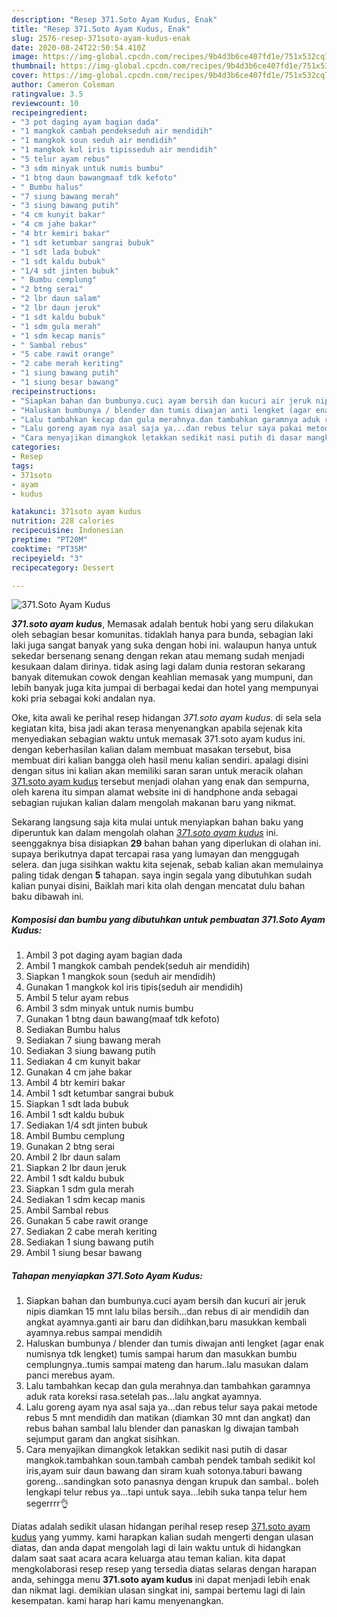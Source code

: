 ```yaml
---
description: "Resep 371.Soto Ayam Kudus, Enak"
title: "Resep 371.Soto Ayam Kudus, Enak"
slug: 2576-resep-371soto-ayam-kudus-enak
date: 2020-08-24T22:50:54.410Z
image: https://img-global.cpcdn.com/recipes/9b4d3b6ce407fd1e/751x532cq70/371soto-ayam-kudus-foto-resep-utama.jpg
thumbnail: https://img-global.cpcdn.com/recipes/9b4d3b6ce407fd1e/751x532cq70/371soto-ayam-kudus-foto-resep-utama.jpg
cover: https://img-global.cpcdn.com/recipes/9b4d3b6ce407fd1e/751x532cq70/371soto-ayam-kudus-foto-resep-utama.jpg
author: Cameron Coleman
ratingvalue: 3.5
reviewcount: 10
recipeingredient:
- "3 pot daging ayam bagian dada"
- "1 mangkok cambah pendekseduh air mendidih"
- "1 mangkok soun seduh air mendidih"
- "1 mangkok kol iris tipisseduh air mendidih"
- "5 telur ayam rebus"
- "3 sdm minyak untuk numis bumbu"
- "1 btng daun bawangmaaf tdk kefoto"
- " Bumbu halus"
- "7 siung bawang merah"
- "3 siung bawang putih"
- "4 cm kunyit bakar"
- "4 cm jahe bakar"
- "4 btr kemiri bakar"
- "1 sdt ketumbar sangrai bubuk"
- "1 sdt lada bubuk"
- "1 sdt kaldu bubuk"
- "1/4 sdt jinten bubuk"
- " Bumbu cemplung"
- "2 btng serai"
- "2 lbr daun salam"
- "2 lbr daun jeruk"
- "1 sdt kaldu bubuk"
- "1 sdm gula merah"
- "1 sdm kecap manis"
- " Sambal rebus"
- "5 cabe rawit orange"
- "2 cabe merah keriting"
- "1 siung bawang putih"
- "1 siung besar bawang"
recipeinstructions:
- "Siapkan bahan dan bumbunya.cuci ayam bersih dan kucuri air jeruk nipis diamkan 15 mnt lalu bilas bersih...dan rebus di air mendidih dan angkat ayamnya.ganti air baru dan didihkan,baru masukkan kembali ayamnya.rebus sampai mendidih"
- "Haluskan bumbunya / blender dan tumis diwajan anti lengket (agar enak numisnya tdk lengket) tumis sampai harum dan masukkan bumbu cemplungnya..tumis sampai mateng dan harum..lalu masukan dalam panci merebus ayam."
- "Lalu tambahkan kecap dan gula merahnya.dan tambahkan garamnya aduk rata koreksi rasa.setelah pas...lalu angkat ayamnya."
- "Lalu goreng ayam nya asal saja ya...dan rebus telur saya pakai metode rebus 5 mnt mendidih dan matikan (diamkan 30 mnt dan angkat) dan rebus bahan sambal lalu blender dan panaskan lg diwajan tambah sejumput garam dan angkat sisihkan."
- "Cara menyajikan dimangkok letakkan sedikit nasi putih di dasar mangkok.tambahkan soun.tambah cambah pendek tambah sedikit kol iris,ayam suir daun bawang dan siram kuah sotonya.taburi bawang goreng...sandingkan soto panasnya dengan krupuk dan sambal.. boleh lengkapi telur rebus ya...tapi untuk saya...lebih suka tanpa telur hem segerrrr👌"
categories:
- Resep
tags:
- 371soto
- ayam
- kudus

katakunci: 371soto ayam kudus 
nutrition: 228 calories
recipecuisine: Indonesian
preptime: "PT20M"
cooktime: "PT35M"
recipeyield: "3"
recipecategory: Dessert

---
```



![371.Soto Ayam Kudus](https://img-global.cpcdn.com/recipes/9b4d3b6ce407fd1e/751x532cq70/371soto-ayam-kudus-foto-resep-utama.jpg)

<b><i>371.soto ayam kudus</i></b>, Memasak adalah bentuk hobi yang seru dilakukan oleh sebagian besar komunitas. tidaklah hanya para bunda, sebagian laki laki juga sangat banyak yang suka dengan hobi ini. walaupun hanya untuk sekedar bersenang senang dengan rekan atau memang sudah menjadi kesukaan dalam dirinya. tidak asing lagi dalam dunia restoran sekarang banyak ditemukan cowok dengan keahlian memasak yang mumpuni, dan lebih banyak juga kita jumpai di berbagai kedai dan hotel yang mempunyai koki pria sebagai koki andalan nya.



Oke, kita awali ke perihal resep hidangan <i>371.soto ayam kudus</i>. di sela sela kegiatan kita, bisa jadi akan terasa menyenangkan apabila sejenak kita menyediakan sebagian waktu untuk memasak 371.soto ayam kudus ini. dengan keberhasilan kalian dalam membuat masakan tersebut, bisa membuat diri kalian bangga oleh hasil menu kalian sendiri. apalagi disini dengan situs ini kalian akan memiliki saran saran untuk meracik olahan <u>371.soto ayam kudus</u> tersebut menjadi olahan yang enak dan sempurna, oleh karena itu simpan alamat website ini di handphone anda sebagai sebagian rujukan kalian dalam mengolah makanan baru yang nikmat.


Sekarang langsung saja kita mulai untuk menyiapkan bahan baku yang diperuntuk kan dalam mengolah olahan <u><i>371.soto ayam kudus</i></u> ini. seenggaknya bisa disiapkan <b>29</b> bahan bahan yang diperlukan di olahan ini. supaya berikutnya dapat tercapai rasa yang lumayan dan menggugah selera. dan juga sisihkan waktu kita sejenak, sebab kalian akan memulainya paling tidak dengan <b>5</b> tahapan. saya ingin segala yang dibutuhkan sudah kalian punyai disini, Baiklah mari kita olah dengan mencatat dulu bahan baku dibawah ini.

<!--inarticleads1-->

##### Komposisi dan bumbu yang dibutuhkan untuk pembuatan 371.Soto Ayam Kudus:

1. Ambil 3 pot daging ayam bagian dada
1. Ambil 1 mangkok cambah pendek(seduh air mendidih)
1. Siapkan 1 mangkok soun (seduh air mendidih)
1. Gunakan 1 mangkok kol iris tipis(seduh air mendidih)
1. Ambil 5 telur ayam rebus
1. Ambil 3 sdm minyak untuk numis bumbu
1. Gunakan 1 btng daun bawang(maaf tdk kefoto)
1. Sediakan  Bumbu halus
1. Sediakan 7 siung bawang merah
1. Sediakan 3 siung bawang putih
1. Sediakan 4 cm kunyit bakar
1. Gunakan 4 cm jahe bakar
1. Ambil 4 btr kemiri bakar
1. Ambil 1 sdt ketumbar sangrai bubuk
1. Siapkan 1 sdt lada bubuk
1. Ambil 1 sdt kaldu bubuk
1. Sediakan 1/4 sdt jinten bubuk
1. Ambil  Bumbu cemplung
1. Gunakan 2 btng serai
1. Ambil 2 lbr daun salam
1. Siapkan 2 lbr daun jeruk
1. Ambil 1 sdt kaldu bubuk
1. Siapkan 1 sdm gula merah
1. Sediakan 1 sdm kecap manis
1. Ambil  Sambal rebus
1. Gunakan 5 cabe rawit orange
1. Sediakan 2 cabe merah keriting
1. Sediakan 1 siung bawang putih
1. Ambil 1 siung besar bawang




<!--inarticleads2-->

##### Tahapan menyiapkan 371.Soto Ayam Kudus:

1. Siapkan bahan dan bumbunya.cuci ayam bersih dan kucuri air jeruk nipis diamkan 15 mnt lalu bilas bersih...dan rebus di air mendidih dan angkat ayamnya.ganti air baru dan didihkan,baru masukkan kembali ayamnya.rebus sampai mendidih
1. Haluskan bumbunya / blender dan tumis diwajan anti lengket (agar enak numisnya tdk lengket) tumis sampai harum dan masukkan bumbu cemplungnya..tumis sampai mateng dan harum..lalu masukan dalam panci merebus ayam.
1. Lalu tambahkan kecap dan gula merahnya.dan tambahkan garamnya aduk rata koreksi rasa.setelah pas...lalu angkat ayamnya.
1. Lalu goreng ayam nya asal saja ya...dan rebus telur saya pakai metode rebus 5 mnt mendidih dan matikan (diamkan 30 mnt dan angkat) dan rebus bahan sambal lalu blender dan panaskan lg diwajan tambah sejumput garam dan angkat sisihkan.
1. Cara menyajikan dimangkok letakkan sedikit nasi putih di dasar mangkok.tambahkan soun.tambah cambah pendek tambah sedikit kol iris,ayam suir daun bawang dan siram kuah sotonya.taburi bawang goreng...sandingkan soto panasnya dengan krupuk dan sambal.. boleh lengkapi telur rebus ya...tapi untuk saya...lebih suka tanpa telur hem segerrrr👌




Diatas adalah sedikit ulasan hidangan perihal resep resep <u>371.soto ayam kudus</u> yang yummy. kami harapkan kalian sudah mengerti dengan ulasan diatas, dan anda dapat mengolah lagi di lain waktu untuk di hidangkan dalam saat saat acara acara keluarga atau teman kalian. kita dapat mengkolaborasi resep resep yang tersedia diatas selaras dengan harapan anda, sehingga menu <b>371.soto ayam kudus</b> ini dapat menjadi lebih enak dan nikmat lagi. demikian ulasan singkat ini, sampai bertemu lagi di lain kesempatan. kami harap hari kamu menyenangkan.

